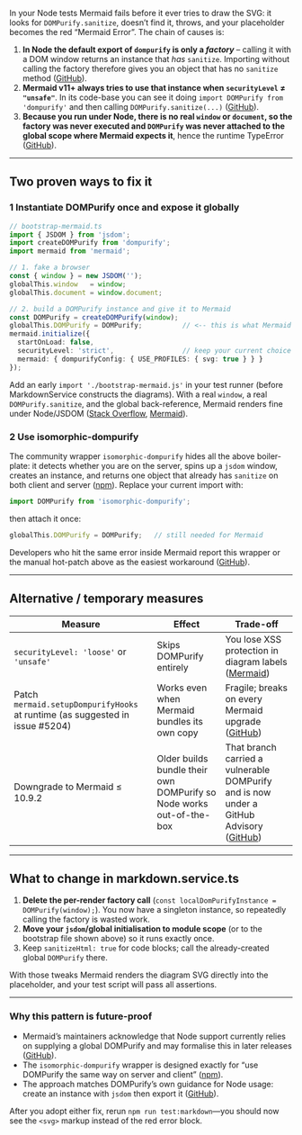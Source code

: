 In your Node tests Mermaid fails before it ever tries to draw the SVG: it looks for `DOMPurify.sanitize`, doesn’t find it, throws, and your placeholder becomes the red “Mermaid Error”. The chain of causes is:

1. **In Node the default export of `dompurify` is only a *factory*** – calling it with a DOM window returns an instance that *has* `sanitize`. Importing without calling the factory therefore gives you an object that has no `sanitize` method ([GitHub][1]).
2. **Mermaid v11+ always tries to use that instance when `securityLevel` ≠ `"unsafe"`**. In its code-base you can see it doing `import DOMPurify from 'dompurify'` and then calling `DOMPurify.sanitize(...)` ([GitHub][2]).
3. **Because you run under Node, there is no real `window` or `document`, so the factory was never executed and `DOMPurify` was never attached to the global scope where Mermaid expects it**, hence the runtime TypeError ([GitHub][3]).

---

## Two proven ways to fix it

### 1  Instantiate DOMPurify once and expose it globally

```ts
// bootstrap-mermaid.ts
import { JSDOM } from 'jsdom';
import createDOMPurify from 'dompurify';
import mermaid from 'mermaid';

// 1. fake a browser
const { window } = new JSDOM('');
globalThis.window   = window;
globalThis.document = window.document;

// 2. build a DOMPurify instance and give it to Mermaid
const DOMPurify = createDOMPurify(window);
globalThis.DOMPurify = DOMPurify;          // <-- this is what Mermaid looks for
mermaid.initialize({
  startOnLoad: false,
  securityLevel: 'strict',                 // keep your current choice
  mermaid: { dompurifyConfig: { USE_PROFILES: { svg: true } } }
});
```

Add an early `import './bootstrap-mermaid.js'` in your test runner (before MarkdownService constructs the diagrams).
With a real `window`, a real `DOMPurify.sanitize`, and the global back-reference, Mermaid renders fine under Node/JSDOM ([Stack Overflow][4], [Mermaid][5]).

### 2  Use **isomorphic-dompurify**

The community wrapper `isomorphic-dompurify` hides all the above boiler-plate: it detects whether you are on the server, spins up a `jsdom` window, creates an instance, and returns one object that already has `sanitize` on both client and server ([npm][6]). Replace your current import with:

```ts
import DOMPurify from 'isomorphic-dompurify';
```

then attach it once:

```ts
globalThis.DOMPurify = DOMPurify;   // still needed for Mermaid
```

Developers who hit the same error inside Mermaid report this wrapper or the manual hot-patch above as the easiest workaround ([GitHub][3]).

---

## Alternative / temporary measures

| Measure                                                                      | Effect                                                               | Trade-off                                                                                   |
| ---------------------------------------------------------------------------- | -------------------------------------------------------------------- | ------------------------------------------------------------------------------------------- |
| `securityLevel: 'loose'` or `'unsafe'`                                       | Skips DOMPurify entirely                                             | You lose XSS protection in diagram labels ([Mermaid][5])                                    |
| Patch `mermaid.setupDompurifyHooks` at runtime (as suggested in issue #5204) | Works even when Mermaid bundles its own copy                         | Fragile; breaks on every Mermaid upgrade ([GitHub][7])                                      |
| Downgrade to Mermaid ≤ 10.9.2                                                | Older builds bundle their own DOMPurify so Node works out-of-the-box | That branch carried a vulnerable DOMPurify and is now under a GitHub Advisory ([GitHub][8]) |

---

## What to change in **markdown.service.ts**

1. **Delete the per-render factory call** (`const localDomPurifyInstance = DOMPurify(window);`).
   You now have a singleton instance, so repeatedly calling the factory is wasted work.
2. **Move your `jsdom`/global initialisation to module scope** (or to the bootstrap file shown above) so it runs exactly once.
3. Keep `sanitizeHtml: true` for code blocks; call the already-created global `DOMPurify` there.

With those tweaks Mermaid renders the diagram SVG directly into the placeholder, and your test script will pass all assertions.

---

### Why this pattern is future-proof

* Mermaid’s maintainers acknowledge that Node support currently relies on supplying a global DOMPurify and may formalise this in later releases ([GitHub][3]).
* The `isomorphic-dompurify` wrapper is designed exactly for “use DOMPurify the same way on server and client” ([npm][6]).
* The approach matches DOMPurify’s own guidance for Node usage: create an instance with `jsdom` then export it ([GitHub][1]).

After you adopt either fix, rerun `npm run test:markdown`—you should now see the `<svg>` markup instead of the red error block.

[1]: https://github.com/cure53/DOMPurify/issues/526 "DOMPurify.sanitize is not a function · Issue #526 · cure53/DOMPurify · GitHub"
[2]: https://github.com/mermaid-js/mermaid/blob/develop/packages/mermaid/src/diagrams/common/common.ts?utm_source=chatgpt.com "mermaid/packages/mermaid/src/diagrams/common/common.ts at ..."
[3]: https://github.com/mermaid-js/mermaid/issues/5204 "Trying to use programmatically, getting errors about DOMPurify · Issue #5204 · mermaid-js/mermaid · GitHub"
[4]: https://stackoverflow.com/questions/65646007/next-js-dompurify-sanitize-shows-typeerror-dompurify-webpack-imported-module?utm_source=chatgpt.com "Next.js DOMPurify.sanitize() shows TypeError - Stack Overflow"
[5]: https://mermaid.js.org/config/schema-docs/config.html?utm_source=chatgpt.com "Mermaid Config Schema"
[6]: https://www.npmjs.com/package/isomorphic-dompurify?utm_source=chatgpt.com "isomorphic-dompurify - NPM"
[7]: https://github.com/mermaid-js/mermaid/issues/5204?utm_source=chatgpt.com "Trying to use programmatically, getting errors about DOMPurify #5204"
[8]: https://github.com/advisories/GHSA-m4gq-x24j-jpmf?utm_source=chatgpt.com "GHSA-m4gq-x24j-jpmf · GitHub Advisory Database"
